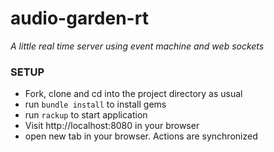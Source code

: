 audio-garden-rt
===============
*A little real time server using event machine and web sockets* 

### SETUP ###
* Fork, clone and cd into the project directory as usual
* run `bundle install` to install gems
* run `rackup` to start application
* Visit http://localhost:8080 in your browser
* open new tab in your browser. Actions are synchronized
